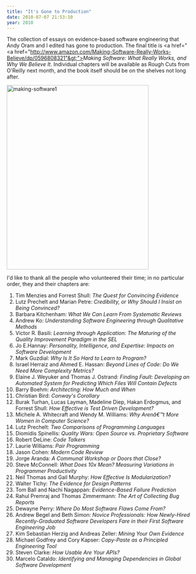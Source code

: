 ```yaml
---
title: "It's Gone to Production"
date: 2010-07-07 21:53:10
year: 2010
---
```

The collection of essays on evidence-based software engineering that Andy Oram and I edited has gone to production. The final title is <a href="&lt;a href="http://www.amazon.com/Making-Software-Really-Works-Believe/dp/0596808321"&gt;"><em>Making Software: What Really Works, and Why We Believe It</em></a>. Individual chapters will be available as Rough Cuts from O'Reilly next month, and the book itself should be on the shelves not long after.

<img alt="making-software1" src="{{'/files/2010/07/making-software1.jpg' | relative_url}}" alt="making-software1" width="384" height="500" class="centered">

I'd like to thank all the people who volunteered their time; in no particular order, they and their chapters are:
<ol>
  <li>Tim Menzies and Forrest Shull: <em>The Quest for Convincing Evidence</em></li>
  <li>Lutz Prechelt and Marian Petre: <em>Credibility, or Why Should I Insist on Being Convinced?</em></li>
  <li>Barbara Kitchenham: <em>What We Can Learn From Systematic Reviews</em></li>
  <li>Andrew Ko: <em>Understanding Software Engineering through Qualitative Methods</em></li>
  <li>Victor R. Basili: <em>Learning through Application: The Maturing of the Quality Improvement Paradigm in the SEL</em></li>
  <li>Jo E.Hannay: <em>Personality, Intelligence, and Expertise: Impacts on Software Development</em></li>
  <li>Mark Guzdial: <em>Why Is It So Hard to Learn to Program?</em></li>
  <li>Israel Herraiz and Ahmed E. Hassan: <em>Beyond Lines of Code: Do We Need More Complexity Metrics?</em></li>
  <li>Elaine J. Weyuker and Thomas J. Ostrand: <em>Finding Fault: Developing an Automated System for Predicting Which Files Will Contain Defects</em></li>
  <li>Barry Boehm: <em>Architecting: How Much and When</em></li>
  <li>Christian Bird: <em>Conway's Corollary</em></li>
  <li>Burak Turhan, Lucas Layman, Madeline Diep, Hakan Erdogmus, and Forrest Shull: <em>How Effective is Test Driven Development?</em></li>
  <li>Michele A. Whitecraft and Wendy M. Williams: <em>Why Arenâ€™t More Women in Computer Science?</em></li>
  <li>Lutz Prechelt: <em>Two Comparisons of Programming Languages</em></li>
  <li>Diomidis Spinellis: <em>Quality Wars: Open Source vs. Proprietary Software</em></li>
  <li>Robert DeLine: <em>Code Talkers</em></li>
  <li>Laurie Williams: <em>Pair Programming</em></li>
  <li>Jason Cohen: <em>Modern Code Review</em></li>
  <li>Jorge Aranda: <em>A Communal Workshop or Doors that Close?</em></li>
  <li>Steve McConnell: <em>What Does 10x Mean? Measuring Variations in Programmer Productivity</em></li>
  <li>Neil Thomas and Gail Murphy: <em>How Effective Is Modularization?</em></li>
  <li>Walter Tichy: <em>The Evidence for Design Patterns</em></li>
  <li>Tom Ball and Nachi Nagappan: <em>Evidence-Based Failure Prediction</em></li>
  <li>Rahul Premraj and Thomas Zimmermann: <em>The Art of Collecting Bug Reports</em></li>
  <li>Dewayne Perry: <em>Where Do Most Software Flaws Come From?</em></li>
  <li>Andrew Begel and Beth Simon: <em>Novice Professionals: How Newly-Hired Recently-Graduated Software Developers Fare in their First Software Engineering Job</em></li>
  <li>Kim Sebastian Herzig and Andreas Zeller: <em>Mining Your Own Evidence</em></li>
  <li>Michael Godfrey and Cory Kapser: <em>Copy-Paste as a Principled Engineering Tool</em></li>
  <li>Steven Clarke: <em>How Usable Are Your APIs?</em></li>
  <li>Marcelo Cataldo: <em>Identifying and Managing Dependencies in Global Software Development</em></li>
</ol>
